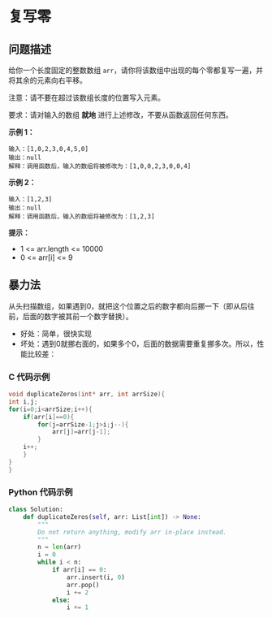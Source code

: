 # 复写零
## 问题描述
给你一个长度固定的整数数组 ```arr```，请你将该数组中出现的每个零都复写一遍，并将其余的元素向右平移。

注意：请不要在超过该数组长度的位置写入元素。

要求：请对输入的数组 **就地** 进行上述修改，不要从函数返回任何东西。

**示例 1：**
```
输入：[1,0,2,3,0,4,5,0]
输出：null
解释：调用函数后，输入的数组将被修改为：[1,0,0,2,3,0,0,4]
```
**示例 2：**
```
输入：[1,2,3]
输出：null
解释：调用函数后，输入的数组将被修改为：[1,2,3]
```
**提示：**

+ 1 <= arr.length <= 10000
+ 0 <= arr[i] <= 9

## 暴力法
从头扫描数组，如果遇到0，就把这个位置之后的数字都向后挪一下（即从后往前，后面的数字被其前一个数字替换）。 

+ 好处：简单，很快实现 
+ 坏处：遇到0就挪右面的，如果多个0，后面的数据需要重复挪多次。所以，性能比较差：
### C 代码示例
```c
void duplicateZeros(int* arr, int arrSize){
int i,j;
for(i=0;i<arrSize;i++){
    if(arr[i]==0){
        for(j=arrSize-1;j>i;j--){
            arr[j]=arr[j-1];
        }
    i++;
    }
}
}
```
### Python 代码示例
```python
class Solution:
    def duplicateZeros(self, arr: List[int]) -> None:
        """
        Do not return anything, modify arr in-place instead.
        """
        n = len(arr)
        i = 0
        while i < n:
            if arr[i] == 0:
                arr.insert(i, 0)
                arr.pop()
                i += 2
            else:
                i += 1
```
